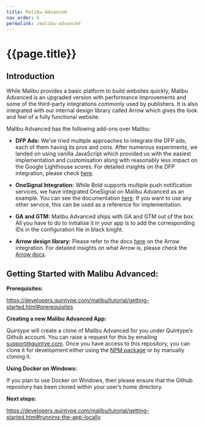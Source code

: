 ```yaml
---
title: Malibu Advanced
nav_order: 6
permalink: /malibu-advanced
---
```

# {{page.title}}

## Introduction

While Malibu provides a basic platform to build websites quickly, Malibu Advanced is an upgraded version with performance improvements and some of the third-party integrations commonly used by publishers. It is also integrated with our internal design library called Arrow which gives the look and feel of a fully functional website.

Malibu Advanced has the following add-ons over Malibu:

- **DFP Ads:** We’ve tried multiple approaches to integrate the DFP ads, each of them having its pros and cons. After numerous experiments, we landed on using vanilla JavaScript which provided us with the easiest implementation and customisation along with reasonably less impact on the Google Lighthouse scores. For detailed insights on the DFP integration, please check [here](https://developers.quintype.com/malibu/tutorial/dfp-ads.html).

- **OneSignal Integration:** While Bold supports multiple push notification services, we have integrated OneSignal on Malibu Advanced as an example. You can see the documentation [here](https://developers.quintype.com/malibu/tutorial/onesignal.html). If you want to use any other service, this can be used as a reference for implementation.

- **GA and GTM:** Malibu Advanced ships with GA and GTM out of the box. All you have to do to initialise it in your app is to add the corresponding IDs in the configuration file in black knight.

- **Arrow design library:** Please refer to the docs [here](https://developers.quintype.com/malibu/tutorial/arrow-integration-malibu-advanced.html) on the Arrow integration.
For detailed insights on what Arrow is, please check the [Arrow docs](https://developers.quintype.com/quintype-node-arrow/?path=/story/introduction--getting-started).


## Getting Started with Malibu Advanced:

**Prerequisites:**

https://developers.quintype.com/malibu/tutorial/getting-started.html#prerequisites

**Creating a new Malibu Advanced App:**

Quintype will create a clone of Malibu Advanced for you under Quintype’s Github account. You can raise a request for this by emailing <support@quintye.com>. Once you have access to this repository, you can clone it for development either using the [NPM package](https://www.npmjs.com/package/@quintype/create-malibu-app) or by manually cloning it.

**Using Docker on Windows:**

If you plan to use Docker on Windows, then please ensure that the Github repository has been cloned within your user’s home directory.

**Next steps:**

https://developers.quintype.com/malibu/tutorial/getting-started.html#running-the-app-locally
